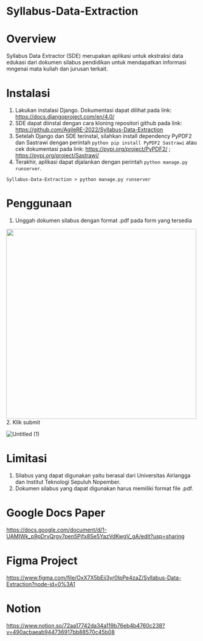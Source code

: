# Syllabus-Data-Extraction

# Overview
Syllabus Data Extractor (SDE) merupakan aplikasi untuk ekstraksi data edukasi dari dokumen silabus pendidikan untuk mendapatkan informasi mngenai mata kuliah dan jurusan terkait.

# Instalasi
1. Lakukan instalasi Django. Dokumentasi dapat dilihat pada link: https://docs.djangoproject.com/en/4.0/
2. SDE dapat diinstal dengan cara kloning repositori github pada link: https://github.com/AgileRE-2022/Syllabus-Data-Extraction
3. Setelah Django dan SDE terinstal, silahkan install dependency PyPDF2 dan Sastrawi dengan perintah `python pip install PyPDF2 Sastrawi` atau cek dokumentasi pada link: https://pypi.org/project/PyPDF2/ ; https://pypi.org/project/Sastrawi/
4. Terakhir, aplikasi dapat dijalankan dengan perintah `python manage.py runserver`.
```
Syllabus-Data-Extraction > python manage.py runserver
```

# Penggunaan
1. Unggah dokumen silabus dengan format .pdf pada form yang tersedia
<img src="https://user-images.githubusercontent.com/87128274/170992172-49bfb684-661c-4677-abeb-571bed1058fc.jpg" width="500"/>
2. Klik submit

![Untitled (1)](https://user-images.githubusercontent.com/87128274/170993163-43a9768e-99e7-4307-b558-e5eb74906826.jpg)

# Limitasi
1. Silabus yang dapat digunakan yaitu berasal dari Universitas Airlangga dan Institut Teknologi Sepuluh Nopember.
2. Dokumen silabus yang dapat digunakan harus memiliki format file .pdf.

# Google Docs Paper
https://docs.google.com/document/d/1-UAMIWk_p9pDrvQrgv7pen5Pjfx8Se5YazVdKwgV_gA/edit?usp=sharing

# Figma Project
https://www.figma.com/file/OxX7X5bEii3yr0IpPe4zaZ/Syllabus-Data-Extraction?node-id=0%3A1

# Notion
https://www.notion.so/72aa17742da34a119b76eb4b4760c238?v=490acbaeab944736917bb88570c45b08
